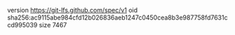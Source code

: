version https://git-lfs.github.com/spec/v1
oid sha256:ac9115abe984cfd12b026836aeb1247c0450cea8b3e987758fd7631ccd995039
size 7467
